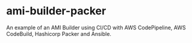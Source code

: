# ami-builder-packer
An example of an AMI Builder using CI/CD with AWS CodePipeline, AWS CodeBuild, Hashicorp Packer and Ansible.
